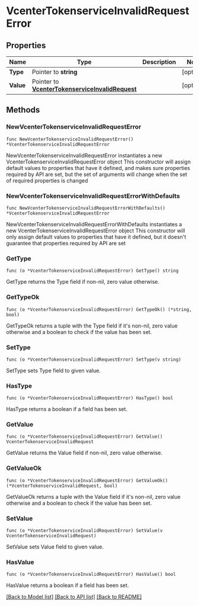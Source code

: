 # VcenterTokenserviceInvalidRequestError

## Properties

Name | Type | Description | Notes
------------ | ------------- | ------------- | -------------
**Type** | Pointer to **string** |  | [optional] 
**Value** | Pointer to [**VcenterTokenserviceInvalidRequest**](VcenterTokenserviceInvalidRequest.md) |  | [optional] 

## Methods

### NewVcenterTokenserviceInvalidRequestError

`func NewVcenterTokenserviceInvalidRequestError() *VcenterTokenserviceInvalidRequestError`

NewVcenterTokenserviceInvalidRequestError instantiates a new VcenterTokenserviceInvalidRequestError object
This constructor will assign default values to properties that have it defined,
and makes sure properties required by API are set, but the set of arguments
will change when the set of required properties is changed

### NewVcenterTokenserviceInvalidRequestErrorWithDefaults

`func NewVcenterTokenserviceInvalidRequestErrorWithDefaults() *VcenterTokenserviceInvalidRequestError`

NewVcenterTokenserviceInvalidRequestErrorWithDefaults instantiates a new VcenterTokenserviceInvalidRequestError object
This constructor will only assign default values to properties that have it defined,
but it doesn't guarantee that properties required by API are set

### GetType

`func (o *VcenterTokenserviceInvalidRequestError) GetType() string`

GetType returns the Type field if non-nil, zero value otherwise.

### GetTypeOk

`func (o *VcenterTokenserviceInvalidRequestError) GetTypeOk() (*string, bool)`

GetTypeOk returns a tuple with the Type field if it's non-nil, zero value otherwise
and a boolean to check if the value has been set.

### SetType

`func (o *VcenterTokenserviceInvalidRequestError) SetType(v string)`

SetType sets Type field to given value.

### HasType

`func (o *VcenterTokenserviceInvalidRequestError) HasType() bool`

HasType returns a boolean if a field has been set.

### GetValue

`func (o *VcenterTokenserviceInvalidRequestError) GetValue() VcenterTokenserviceInvalidRequest`

GetValue returns the Value field if non-nil, zero value otherwise.

### GetValueOk

`func (o *VcenterTokenserviceInvalidRequestError) GetValueOk() (*VcenterTokenserviceInvalidRequest, bool)`

GetValueOk returns a tuple with the Value field if it's non-nil, zero value otherwise
and a boolean to check if the value has been set.

### SetValue

`func (o *VcenterTokenserviceInvalidRequestError) SetValue(v VcenterTokenserviceInvalidRequest)`

SetValue sets Value field to given value.

### HasValue

`func (o *VcenterTokenserviceInvalidRequestError) HasValue() bool`

HasValue returns a boolean if a field has been set.


[[Back to Model list]](../README.md#documentation-for-models) [[Back to API list]](../README.md#documentation-for-api-endpoints) [[Back to README]](../README.md)


